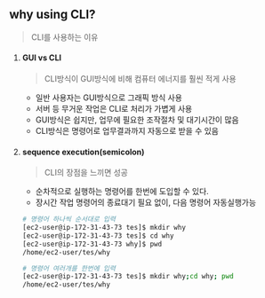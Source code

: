## why using CLI?
> CLI를 사용하는 이유
1. #### GUI vs CLI
    > CLI방식이 GUI방식에 비해 컴퓨터 에너지를 훨씬 적게 사용
    * 일반 사용자는 GUI방식으로 그래픽 방식 사용
    * 서버 등 무거운 작업은 CLI로 처리가 가볍게 사용
    * GUI방식은 쉽지만, 업무에 필요한 조작절차 및 대기시간이 많음
    * CLI방식은 명령어로 업무결과까지 자동으로 받을 수 있음

1. #### sequence execution(semicolon)
    > CLI의 장점을 느끼면 성공
    * 순차적으로 실행하는 명령어를 한번에 도입할 수 있다.
    * 장시간 작업 명령어의 종료대기 필요 없이, 다음 명령어 자동실행가능
    ```bash
    # 명령어 하나씩 순서대로 입력
    [ec2-user@ip-172-31-43-73 tes]$ mkdir why
    [ec2-user@ip-172-31-43-73 tes]$ cd why
    [ec2-user@ip-172-31-43-73 why]$ pwd
    /home/ec2-user/tes/why

    # 명령어 여러개를 한번에 입력
    [ec2-user@ip-172-31-43-73 tes]$ mkdir why;cd why; pwd
    /home/ec2-user/tes/why
    ```